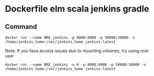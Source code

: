 # Dockerfile elm scala jenkins gradle

## Command

`docker run --name BRE_jenkins -p 8080:8080 -p 50000:50000 -v /home/jenkins_home:/var/jenkins_home jenkins:latest`

Note: If you face access issues due to mounting volumes, try using root user

`docker run --name BRE_jenkins -u 0 -p 8080:8080 -p 50000:50000 -v /home/jenkins_home:/var/jenkins_home jenkins:latest`

